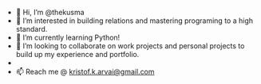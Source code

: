 - 👋 Hi, I’m @thekusma
- 👀 I’m interested in building relations and mastering programing to a high standard.
- 🌱 I’m currently learning Python!
- 💞️ I’m looking to collaborate on work projects and personal projects to build up my experience and portfolio.
- 
- 📫 Reach me @ kristof.k.arvai@gmail.com

<!---
thekusma/thekusma is a ✨ special ✨ repository because its `README.md` (this file) appears on your GitHub profile.
You can click the Preview link to take a look at your changes.
--->
